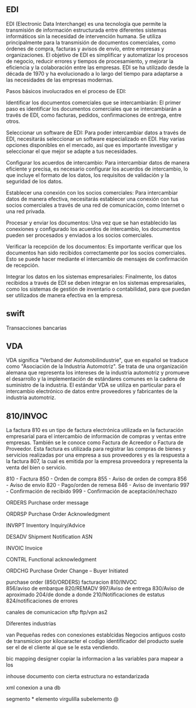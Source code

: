 ## EDI 
EDI (Electronic Data Interchange) es una tecnología que permite la transmisión de información 
estructurada entre diferentes sistemas informáticos sin la necesidad de intervención humana.
Se utiliza principalmente para la transmisión de documentos comerciales, como órdenes de compra,
facturas y avisos de envío, entre empresas y organizaciones. El objetivo de EDI es simplificar y
automatizar los procesos de negocio, reducir errores y tiempos de procesamiento, y 
mejorar la eficiencia y la colaboración entre las empresas. EDI se ha utilizado desde la 
década de 1970 y ha evolucionado a lo largo del tiempo para adaptarse a las necesidades de las
empresas modernas.

Pasos básicos involucrados en el proceso de EDI:

Identificar los documentos comerciales que se intercambiarán: 
El primer paso es identificar los documentos comerciales que se intercambiarán a través de EDI,
como facturas, pedidos, confirmaciones de entrega, entre otros.

Seleccionar un software de EDI: 
Para poder intercambiar datos a través de EDI, necesitarás seleccionar un software especializado en EDI.
Hay varias opciones disponibles en el mercado, así que es importante investigar y seleccionar 
el que mejor se adapte a tus necesidades.

Configurar los acuerdos de intercambio: 
Para intercambiar datos de manera eficiente y precisa, es necesario configurar los acuerdos de intercambio, 
lo que incluye el formato de los datos, los requisitos de validación y la seguridad de los datos.

Establecer una conexión con los socios comerciales: 
Para intercambiar datos de manera efectiva, necesitarás establecer una conexión con tus socios comerciales 
a través de una red de comunicación, como Internet o una red privada.

Procesar y enviar los documentos: 
Una vez que se han establecido las conexiones y configurado los acuerdos de intercambio, 
los documentos pueden ser procesados y enviados a los socios comerciales.

Verificar la recepción de los documentos: 
Es importante verificar que los documentos han sido recibidos correctamente por los socios comerciales. 
Esto se puede hacer mediante el intercambio de mensajes de confirmación de recepción.

Integrar los datos en los sistemas empresariales: 
Finalmente, los datos recibidos a través de EDI se deben integrar en los sistemas empresariales, 
como los sistemas de gestión de inventario o contabilidad, para que puedan ser utilizados de manera efectiva
en la empresa.

## swift 
Transacciones bancarias
## VDA
VDA significa "Verband der Automobilindustrie", que en español se traduce como "Asociación de la Industria Automotriz". Se trata de una organización alemana que representa los intereses de la industria automotriz y promueve el desarrollo y la implementación de estándares comunes en la cadena de suministro de la industria. El estándar VDA se utiliza en particular para el intercambio electrónico de datos entre proveedores y fabricantes de la industria automotriz.
## 810/INVOC
La factura 810 es un tipo de factura electrónica utilizada en la facturación empresarial para el intercambio de información de compras y ventas entre empresas. También se le conoce como Factura de Acreedor o Factura de Proveedor. Esta factura es utilizada para registrar las compras de bienes y servicios realizadas por una empresa a sus proveedores y es la respuesta a la factura 807, la cual es emitida por la empresa proveedora y representa la venta del bien o servicio.

810 - Factura
850 - Orden de compra
855 - Aviso de orden de compra
856 - Aviso de envío
820 - Pago/orden de remesa
846 - Aviso de inventario
997 - Confirmación de recibido
999 - Confirmación de aceptación/rechazo

ORDERS           Purchase order message

ORDRSP           Purchase Order Acknowledgment

INVRPT            Inventory Inquiry/Advice

DESADV           Shipment Notification ASN

INVOIC            Invoice

CONTRL           Functional acknowledgment

ORDCHG         Purchase Order Change – Buyer Initiated


purchase order (850/ORDERS)
facturacion	810/INVOC  
856/aviso de embarque
820/REMADV
997/Aviso de entrega
830/Aviso de aproximado
204/de donde a donde
210/Notificaciones de estatus
824/notificaciones de errores

canales de comunicacion
sftp
ftp/vpn
as2


Diferentes industrias

van 
Pequeñas redes con conexiones establcidas
Negocios antiguos
costo de transmicion por kilocaracter
el codigo identificador del producto suele ser el de el cliente al que se le esta vendiendo.

bic mapping designer
copiar la informacion a las variables
para mapear a los 


inhouse
documento con cierta estructura no estandarizada

xml conexion a una db

segmento *
elemento virgulilla 
subelemento @








